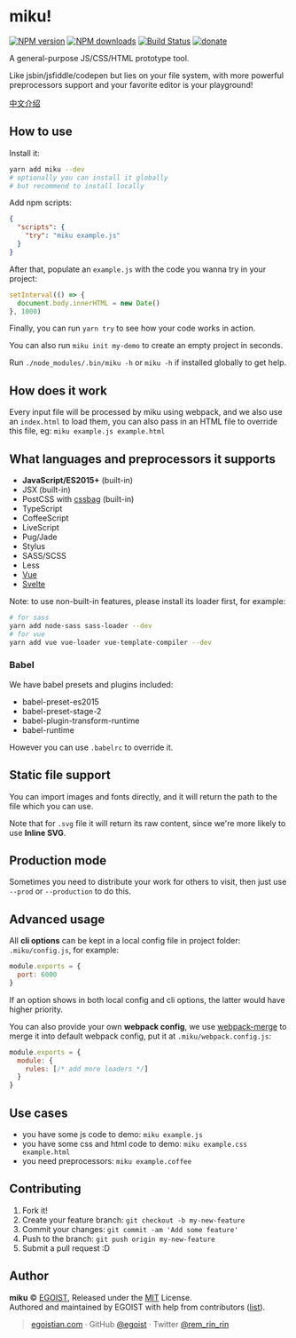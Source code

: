 # miku!

[![NPM version](https://img.shields.io/npm/v/miku.svg?style=flat)](https://npmjs.com/package/miku) [![NPM downloads](https://img.shields.io/npm/dm/miku.svg?style=flat)](https://npmjs.com/package/miku) [![Build Status](https://img.shields.io/circleci/project/egoist/miku/master.svg?style=flat)](https://circleci.com/gh/egoist/miku) [![donate](https://img.shields.io/badge/$-donate-ff69b4.svg?maxAge=2592000&style=flat)](https://github.com/egoist/donate)

A general-purpose JS/CSS/HTML prototype tool.

Like jsbin/jsfiddle/codepen but lies on your file system, with more powerful preprocessors support and your favorite editor is your playground!

[中文介绍](https://egoistian.com/2016/12/18/miku/)

## How to use

Install it:

```bash
yarn add miku --dev
# optionally you can install it globally
# but recommend to install locally
```

Add npm scripts:

```json
{
  "scripts": {
    "try": "miku example.js"
  }
}
```

After that, populate an `example.js` with the code you wanna try in your project:

```js
setInterval(() => {
  document.body.innerHTML = new Date()
}, 1000)
```

Finally, you can run `yarn try` to see how your code works in action.

You can also run `miku init my-demo` to create an empty project in seconds.

Run `./node_modules/.bin/miku -h` or `miku -h` if installed globally to get help.

## How does it work

Every input file will be processed by miku using webpack, and we also use an `index.html` to load them, you can also pass in an HTML file to override this file, eg: `miku example.js example.html`

## What languages and preprocessors it supports

- **JavaScript/ES2015+** (built-in)
- JSX (built-in)
- PostCSS with [cssbag](https://github.com/egoist/cssbag) (built-in)
- TypeScript
- CoffeeScript
- LiveScript
- Pug/Jade
- Stylus
- SASS/SCSS
- Less
- [Vue](https://github.com/vuejs/vue-loader)
- [Svelte](https://github.com/sveltejs/svelte-loader)

Note: to use non-built-in features, please install its loader first, for example:

```bash
# for sass
yarn add node-sass sass-loader --dev
# for vue
yarn add vue vue-loader vue-template-compiler --dev
```

### Babel

We have babel presets and plugins included:

- babel-preset-es2015
- babel-preset-stage-2
- babel-plugin-transform-runtime
- babel-runtime

However you can use `.babelrc` to override it.

## Static file support

You can import images and fonts directly, and it will return the path to the file which you can use.

Note that for `.svg` file it will return its raw content, since we're more likely to use **Inline SVG**.

## Production mode

Sometimes you need to distribute your work for others to visit, then just use `--prod` or `--production` to do this.

## Advanced usage

All **cli options** can be kept in a local config file in project folder: `.miku/config.js`, for example:

```js
module.exports = {
  port: 6000
}
```

If an option shows in both local config and cli options, the latter would have higher priority.

You can also provide your own **webpack config**, we use [webpack-merge](https://github.com/survivejs/webpack-merge) to merge it into default webpack config, put it at `.miku/webpack.config.js`:

```js
module.exports = {
  module: {
    rules: [/* add more loaders */]
  }
}
```

## Use cases

- you have some js code to demo: `miku example.js`
- you have some css and html code to demo: `miku example.css example.html`
- you need preprocessors: `miku example.coffee`

## Contributing

1. Fork it!
2. Create your feature branch: `git checkout -b my-new-feature`
3. Commit your changes: `git commit -am 'Add some feature'`
4. Push to the branch: `git push origin my-new-feature`
5. Submit a pull request :D

## Author

**miku** © [EGOIST](https://github.com/egoist), Released under the [MIT](https://egoist.mit-license.org/) License.<br>
Authored and maintained by EGOIST with help from contributors ([list](https://github.com/egoist/miku/contributors)).

> [egoistian.com](https://egoistian.com) · GitHub [@egoist](https://github.com/egoist) · Twitter [@rem_rin_rin](https://twitter.com/rem_rin_rin)
